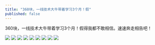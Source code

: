 ```yaml
---
title: "360块，一线技术大牛带着学习3个月！假"
published: false
---
```

360块，一线技术大牛带着学习3个月！假得我都不敢相信。速速奔走相告吧！

![](./1.jpg)
![](./2.jpg)
![](./3.jpg)
![](./4.jpg)
![](./5.jpg)
![](./6.jpg)
![](./7.jpg)
![](./8.jpg)
![](./9.jpg)
